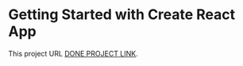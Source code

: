 # Getting Started with Create React App

This project URL [DONE PROJECT LINK](https://react-phone-e.netlify.app/).
